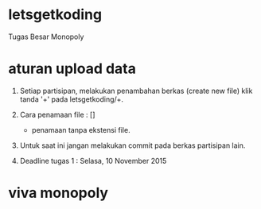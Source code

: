# letsgetkoding
Tugas Besar Monopoly

# aturan upload data
1. Setiap partisipan, melakukan penambahan berkas (create new file) klik tanda '+' pada letsgetkoding/+.
2. Cara penamaan file : 
    [<nama>]<spasi><nama file>
    
    - penamaan tanpa ekstensi file.
    
3. Untuk saat ini jangan melakukan commit pada berkas partisipan lain.
4. Deadline tugas 1 : Selasa, 10 November 2015

# viva monopoly
